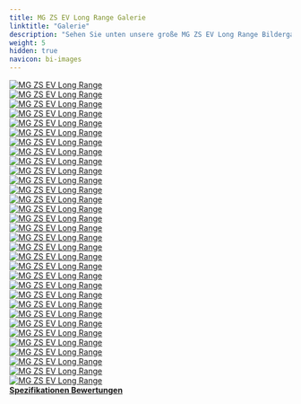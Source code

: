 ```yaml
---
title: MG ZS EV Long Range Galerie
linktitle: "Galerie"
description: "Sehen Sie unten unsere große MG ZS EV Long Range Bildergalerie. Klicken Sie auf die Bilder für hochauflösende Versionen."
weight: 5
hidden: true
navicon: bi-images
---
```

<!-- markdownlint-disable MD033 -->
<div class="row" id ="my-gallery">
	<div class="pswp-grid-item col-6 col-md-4">
		<a href="https://media.evkx.net/multimedia/models/mg/zs/zs_ev_long_range/capacity_1.jpg"
data-pswp-src="https://media.evkx.net/multimedia/models/mg/zs/zs_ev_long_range/capacity_1.jpg"
data-pswp-width="2560"
data-pswp-height="1707" 
target="_blank">
			<img src="https://media.evkx.net/multimedia/models/mg/zs/zs_ev_long_range/capacity_1_xst.jpg" alt="MG ZS EV Long Range" class="img-fluid " />
		</a>
	</div>
	<div class="pswp-grid-item col-6 col-md-4">
		<a href="https://media.evkx.net/multimedia/models/mg/zs/zs_ev_long_range/carplay_1.jpg"
data-pswp-src="https://media.evkx.net/multimedia/models/mg/zs/zs_ev_long_range/carplay_1.jpg"
data-pswp-width="3000"
data-pswp-height="2000" 
target="_blank">
			<img src="https://media.evkx.net/multimedia/models/mg/zs/zs_ev_long_range/carplay_1_xst.jpg" alt="MG ZS EV Long Range" class="img-fluid " />
		</a>
	</div>
	<div class="pswp-grid-item col-6 col-md-4">
		<a href="https://media.evkx.net/multimedia/models/mg/zs/zs_ev_long_range/charging_1.jpg"
data-pswp-src="https://media.evkx.net/multimedia/models/mg/zs/zs_ev_long_range/charging_1.jpg"
data-pswp-width="3000"
data-pswp-height="2000" 
target="_blank">
			<img src="https://media.evkx.net/multimedia/models/mg/zs/zs_ev_long_range/charging_1_xst.jpg" alt="MG ZS EV Long Range" class="img-fluid " />
		</a>
	</div>
	<div class="pswp-grid-item col-6 col-md-4">
		<a href="https://media.evkx.net/multimedia/models/mg/zs/zs_ev_long_range/exterior_1.jpg"
data-pswp-src="https://media.evkx.net/multimedia/models/mg/zs/zs_ev_long_range/exterior_1.jpg"
data-pswp-width="3000"
data-pswp-height="2000" 
target="_blank">
			<img src="https://media.evkx.net/multimedia/models/mg/zs/zs_ev_long_range/exterior_1_xst.jpg" alt="MG ZS EV Long Range" class="img-fluid " />
		</a>
	</div>
	<div class="pswp-grid-item col-6 col-md-4">
		<a href="https://media.evkx.net/multimedia/models/mg/zs/zs_ev_long_range/exterior_2.jpg"
data-pswp-src="https://media.evkx.net/multimedia/models/mg/zs/zs_ev_long_range/exterior_2.jpg"
data-pswp-width="2560"
data-pswp-height="1688" 
target="_blank">
			<img src="https://media.evkx.net/multimedia/models/mg/zs/zs_ev_long_range/exterior_2_xst.jpg" alt="MG ZS EV Long Range" class="img-fluid " />
		</a>
	</div>
	<div class="pswp-grid-item col-6 col-md-4">
		<a href="https://media.evkx.net/multimedia/models/mg/zs/zs_ev_long_range/exterior_3.jpg"
data-pswp-src="https://media.evkx.net/multimedia/models/mg/zs/zs_ev_long_range/exterior_3.jpg"
data-pswp-width="2560"
data-pswp-height="1290" 
target="_blank">
			<img src="https://media.evkx.net/multimedia/models/mg/zs/zs_ev_long_range/exterior_3_xst.jpg" alt="MG ZS EV Long Range" class="img-fluid " />
		</a>
	</div>
	<div class="pswp-grid-item col-6 col-md-4">
		<a href="https://media.evkx.net/multimedia/models/mg/zs/zs_ev_long_range/exterior_4.jpg"
data-pswp-src="https://media.evkx.net/multimedia/models/mg/zs/zs_ev_long_range/exterior_4.jpg"
data-pswp-width="2560"
data-pswp-height="1707" 
target="_blank">
			<img src="https://media.evkx.net/multimedia/models/mg/zs/zs_ev_long_range/exterior_4_xst.jpg" alt="MG ZS EV Long Range" class="img-fluid " />
		</a>
	</div>
	<div class="pswp-grid-item col-6 col-md-4">
		<a href="https://media.evkx.net/multimedia/models/mg/zs/zs_ev_long_range/exterior_5.jpg"
data-pswp-src="https://media.evkx.net/multimedia/models/mg/zs/zs_ev_long_range/exterior_5.jpg"
data-pswp-width="2560"
data-pswp-height="1707" 
target="_blank">
			<img src="https://media.evkx.net/multimedia/models/mg/zs/zs_ev_long_range/exterior_5_xst.jpg" alt="MG ZS EV Long Range" class="img-fluid " />
		</a>
	</div>
	<div class="pswp-grid-item col-6 col-md-4">
		<a href="https://media.evkx.net/multimedia/models/mg/zs/zs_ev_long_range/frontseats_1.jpg"
data-pswp-src="https://media.evkx.net/multimedia/models/mg/zs/zs_ev_long_range/frontseats_1.jpg"
data-pswp-width="3000"
data-pswp-height="1999" 
target="_blank">
			<img src="https://media.evkx.net/multimedia/models/mg/zs/zs_ev_long_range/frontseats_1_xst.jpg" alt="MG ZS EV Long Range" class="img-fluid " />
		</a>
	</div>
	<div class="pswp-grid-item col-6 col-md-4">
		<a href="https://media.evkx.net/multimedia/models/mg/zs/zs_ev_long_range/frontseats_2.jpg"
data-pswp-src="https://media.evkx.net/multimedia/models/mg/zs/zs_ev_long_range/frontseats_2.jpg"
data-pswp-width="2560"
data-pswp-height="1707" 
target="_blank">
			<img src="https://media.evkx.net/multimedia/models/mg/zs/zs_ev_long_range/frontseats_2_xst.jpg" alt="MG ZS EV Long Range" class="img-fluid " />
		</a>
	</div>
	<div class="pswp-grid-item col-6 col-md-4">
		<a href="https://media.evkx.net/multimedia/models/mg/zs/zs_ev_long_range/frontseats_3.jpg"
data-pswp-src="https://media.evkx.net/multimedia/models/mg/zs/zs_ev_long_range/frontseats_3.jpg"
data-pswp-width="2560"
data-pswp-height="1707" 
target="_blank">
			<img src="https://media.evkx.net/multimedia/models/mg/zs/zs_ev_long_range/frontseats_3_xst.jpg" alt="MG ZS EV Long Range" class="img-fluid " />
		</a>
	</div>
	<div class="pswp-grid-item col-6 col-md-4">
		<a href="https://media.evkx.net/multimedia/models/mg/zs/zs_ev_long_range/frontseats_4.jpg"
data-pswp-src="https://media.evkx.net/multimedia/models/mg/zs/zs_ev_long_range/frontseats_4.jpg"
data-pswp-width="2560"
data-pswp-height="1707" 
target="_blank">
			<img src="https://media.evkx.net/multimedia/models/mg/zs/zs_ev_long_range/frontseats_4_xst.jpg" alt="MG ZS EV Long Range" class="img-fluid " />
		</a>
	</div>
	<div class="pswp-grid-item col-6 col-md-4">
		<a href="https://media.evkx.net/multimedia/models/mg/zs/zs_ev_long_range/glassroof_1.jpg"
data-pswp-src="https://media.evkx.net/multimedia/models/mg/zs/zs_ev_long_range/glassroof_1.jpg"
data-pswp-width="2560"
data-pswp-height="1587" 
target="_blank">
			<img src="https://media.evkx.net/multimedia/models/mg/zs/zs_ev_long_range/glassroof_1_xst.jpg" alt="MG ZS EV Long Range" class="img-fluid " />
		</a>
	</div>
	<div class="pswp-grid-item col-6 col-md-4">
		<a href="https://media.evkx.net/multimedia/models/mg/zs/zs_ev_long_range/headlights_1.jpg"
data-pswp-src="https://media.evkx.net/multimedia/models/mg/zs/zs_ev_long_range/headlights_1.jpg"
data-pswp-width="2560"
data-pswp-height="1673" 
target="_blank">
			<img src="https://media.evkx.net/multimedia/models/mg/zs/zs_ev_long_range/headlights_1_xst.jpg" alt="MG ZS EV Long Range" class="img-fluid " />
		</a>
	</div>
	<div class="pswp-grid-item col-6 col-md-4">
		<a href="https://media.evkx.net/multimedia/models/mg/zs/zs_ev_long_range/interior_1.jpg"
data-pswp-src="https://media.evkx.net/multimedia/models/mg/zs/zs_ev_long_range/interior_1.jpg"
data-pswp-width="3000"
data-pswp-height="2000" 
target="_blank">
			<img src="https://media.evkx.net/multimedia/models/mg/zs/zs_ev_long_range/interior_1_xst.jpg" alt="MG ZS EV Long Range" class="img-fluid " />
		</a>
	</div>
	<div class="pswp-grid-item col-6 col-md-4">
		<a href="https://media.evkx.net/multimedia/models/mg/zs/zs_ev_long_range/interior_2.jpg"
data-pswp-src="https://media.evkx.net/multimedia/models/mg/zs/zs_ev_long_range/interior_2.jpg"
data-pswp-width="2560"
data-pswp-height="1707" 
target="_blank">
			<img src="https://media.evkx.net/multimedia/models/mg/zs/zs_ev_long_range/interior_2_xst.jpg" alt="MG ZS EV Long Range" class="img-fluid " />
		</a>
	</div>
	<div class="pswp-grid-item col-6 col-md-4">
		<a href="https://media.evkx.net/multimedia/models/mg/zs/zs_ev_long_range/interior_3.jpg"
data-pswp-src="https://media.evkx.net/multimedia/models/mg/zs/zs_ev_long_range/interior_3.jpg"
data-pswp-width="2560"
data-pswp-height="1707" 
target="_blank">
			<img src="https://media.evkx.net/multimedia/models/mg/zs/zs_ev_long_range/interior_3_xst.jpg" alt="MG ZS EV Long Range" class="img-fluid " />
		</a>
	</div>
	<div class="pswp-grid-item col-6 col-md-4">
		<a href="https://media.evkx.net/multimedia/models/mg/zs/zs_ev_long_range/interior_4.jpg"
data-pswp-src="https://media.evkx.net/multimedia/models/mg/zs/zs_ev_long_range/interior_4.jpg"
data-pswp-width="2560"
data-pswp-height="1707" 
target="_blank">
			<img src="https://media.evkx.net/multimedia/models/mg/zs/zs_ev_long_range/interior_4_xst.jpg" alt="MG ZS EV Long Range" class="img-fluid " />
		</a>
	</div>
	<div class="pswp-grid-item col-6 col-md-4">
		<a href="https://media.evkx.net/multimedia/models/mg/zs/zs_ev_long_range/interior_5.jpg"
data-pswp-src="https://media.evkx.net/multimedia/models/mg/zs/zs_ev_long_range/interior_5.jpg"
data-pswp-width="2560"
data-pswp-height="1707" 
target="_blank">
			<img src="https://media.evkx.net/multimedia/models/mg/zs/zs_ev_long_range/interior_5_xst.jpg" alt="MG ZS EV Long Range" class="img-fluid " />
		</a>
	</div>
	<div class="pswp-grid-item col-6 col-md-4">
		<a href="https://media.evkx.net/multimedia/models/mg/zs/zs_ev_long_range/interior_6.jpg"
data-pswp-src="https://media.evkx.net/multimedia/models/mg/zs/zs_ev_long_range/interior_6.jpg"
data-pswp-width="2560"
data-pswp-height="1723" 
target="_blank">
			<img src="https://media.evkx.net/multimedia/models/mg/zs/zs_ev_long_range/interior_6_xst.jpg" alt="MG ZS EV Long Range" class="img-fluid " />
		</a>
	</div>
	<div class="pswp-grid-item col-6 col-md-4">
		<a href="https://media.evkx.net/multimedia/models/mg/zs/zs_ev_long_range/main_1.jpg"
data-pswp-src="https://media.evkx.net/multimedia/models/mg/zs/zs_ev_long_range/main_1.jpg"
data-pswp-width="3000"
data-pswp-height="1999" 
target="_blank">
			<img src="https://media.evkx.net/multimedia/models/mg/zs/zs_ev_long_range/main_1_xst.jpg" alt="MG ZS EV Long Range" class="img-fluid " />
		</a>
	</div>
	<div class="pswp-grid-item col-6 col-md-4">
		<a href="https://media.evkx.net/multimedia/models/mg/zs/zs_ev_long_range/mirror_1.jpg"
data-pswp-src="https://media.evkx.net/multimedia/models/mg/zs/zs_ev_long_range/mirror_1.jpg"
data-pswp-width="2560"
data-pswp-height="1673" 
target="_blank">
			<img src="https://media.evkx.net/multimedia/models/mg/zs/zs_ev_long_range/mirror_1_xst.jpg" alt="MG ZS EV Long Range" class="img-fluid " />
		</a>
	</div>
	<div class="pswp-grid-item col-6 col-md-4">
		<a href="https://media.evkx.net/multimedia/models/mg/zs/zs_ev_long_range/rearlights_1.jpg"
data-pswp-src="https://media.evkx.net/multimedia/models/mg/zs/zs_ev_long_range/rearlights_1.jpg"
data-pswp-width="2560"
data-pswp-height="1615" 
target="_blank">
			<img src="https://media.evkx.net/multimedia/models/mg/zs/zs_ev_long_range/rearlights_1_xst.jpg" alt="MG ZS EV Long Range" class="img-fluid " />
		</a>
	</div>
	<div class="pswp-grid-item col-6 col-md-4">
		<a href="https://media.evkx.net/multimedia/models/mg/zs/zs_ev_long_range/screens_1.jpg"
data-pswp-src="https://media.evkx.net/multimedia/models/mg/zs/zs_ev_long_range/screens_1.jpg"
data-pswp-width="2560"
data-pswp-height="1015" 
target="_blank">
			<img src="https://media.evkx.net/multimedia/models/mg/zs/zs_ev_long_range/screens_1_xst.jpg" alt="MG ZS EV Long Range" class="img-fluid " />
		</a>
	</div>
	<div class="pswp-grid-item col-6 col-md-4">
		<a href="https://media.evkx.net/multimedia/models/mg/zs/zs_ev_long_range/screens_2.jpg"
data-pswp-src="https://media.evkx.net/multimedia/models/mg/zs/zs_ev_long_range/screens_2.jpg"
data-pswp-width="2560"
data-pswp-height="1707" 
target="_blank">
			<img src="https://media.evkx.net/multimedia/models/mg/zs/zs_ev_long_range/screens_2_xst.jpg" alt="MG ZS EV Long Range" class="img-fluid " />
		</a>
	</div>
	<div class="pswp-grid-item col-6 col-md-4">
		<a href="https://media.evkx.net/multimedia/models/mg/zs/zs_ev_long_range/screens_3.jpg"
data-pswp-src="https://media.evkx.net/multimedia/models/mg/zs/zs_ev_long_range/screens_3.jpg"
data-pswp-width="2560"
data-pswp-height="1707" 
target="_blank">
			<img src="https://media.evkx.net/multimedia/models/mg/zs/zs_ev_long_range/screens_3_xst.jpg" alt="MG ZS EV Long Range" class="img-fluid " />
		</a>
	</div>
	<div class="pswp-grid-item col-6 col-md-4">
		<a href="https://media.evkx.net/multimedia/models/mg/zs/zs_ev_long_range/secondrowseats_1.jpg"
data-pswp-src="https://media.evkx.net/multimedia/models/mg/zs/zs_ev_long_range/secondrowseats_1.jpg"
data-pswp-width="2560"
data-pswp-height="1706" 
target="_blank">
			<img src="https://media.evkx.net/multimedia/models/mg/zs/zs_ev_long_range/secondrowseats_1_xst.jpg" alt="MG ZS EV Long Range" class="img-fluid " />
		</a>
	</div>
	<div class="pswp-grid-item col-6 col-md-4">
		<a href="https://media.evkx.net/multimedia/models/mg/zs/zs_ev_long_range/trailer_1.jpg"
data-pswp-src="https://media.evkx.net/multimedia/models/mg/zs/zs_ev_long_range/trailer_1.jpg"
data-pswp-width="2560"
data-pswp-height="1707" 
target="_blank">
			<img src="https://media.evkx.net/multimedia/models/mg/zs/zs_ev_long_range/trailer_1_xst.jpg" alt="MG ZS EV Long Range" class="img-fluid " />
		</a>
	</div>
	<div class="pswp-grid-item col-6 col-md-4">
		<a href="https://media.evkx.net/multimedia/models/mg/zs/zs_ev_long_range/trunk_1.jpg"
data-pswp-src="https://media.evkx.net/multimedia/models/mg/zs/zs_ev_long_range/trunk_1.jpg"
data-pswp-width="2560"
data-pswp-height="1707" 
target="_blank">
			<img src="https://media.evkx.net/multimedia/models/mg/zs/zs_ev_long_range/trunk_1_xst.jpg" alt="MG ZS EV Long Range" class="img-fluid " />
		</a>
	</div>
	<div class="pswp-grid-item col-6 col-md-4">
		<a href="https://media.evkx.net/multimedia/models/mg/zs/zs_ev_long_range/trunk_2.jpg"
data-pswp-src="https://media.evkx.net/multimedia/models/mg/zs/zs_ev_long_range/trunk_2.jpg"
data-pswp-width="2560"
data-pswp-height="1707" 
target="_blank">
			<img src="https://media.evkx.net/multimedia/models/mg/zs/zs_ev_long_range/trunk_2_xst.jpg" alt="MG ZS EV Long Range" class="img-fluid " />
		</a>
	</div>
	<div class="pswp-grid-item col-6 col-md-4">
		<a href="https://media.evkx.net/multimedia/models/mg/zs/zs_ev_long_range/v2l_1.jpg"
data-pswp-src="https://media.evkx.net/multimedia/models/mg/zs/zs_ev_long_range/v2l_1.jpg"
data-pswp-width="2560"
data-pswp-height="1701" 
target="_blank">
			<img src="https://media.evkx.net/multimedia/models/mg/zs/zs_ev_long_range/v2l_1_xst.jpg" alt="MG ZS EV Long Range" class="img-fluid " />
		</a>
	</div>
	<div class="pswp-grid-item col-6 col-md-4">
		<a href="https://media.evkx.net/multimedia/models/mg/zs/zs_ev_long_range/wheels_1.jpg"
data-pswp-src="https://media.evkx.net/multimedia/models/mg/zs/zs_ev_long_range/wheels_1.jpg"
data-pswp-width="2560"
data-pswp-height="1705" 
target="_blank">
			<img src="https://media.evkx.net/multimedia/models/mg/zs/zs_ev_long_range/wheels_1_xst.jpg" alt="MG ZS EV Long Range" class="img-fluid " />
		</a>
	</div>
</div>
<script type="module">
  import PhotoSwipeLightbox from '/js/photoswipe-lightbox.esm.js';
    const lightbox = new PhotoSwipeLightbox({
       gallery: '#my-gallery',
        children: 'a',
        pswpModule: () => import('/js/photoswipe.esm.js')
    });
lightbox.init();
</script>
<div class="mt-3 mb-3">
<a href="../specifications/" class="text-decoration-none text-black">
<strong><i class="bi-arrow-left"></i> Spezifikationen </strong>
</a>
<a href="../reviews/" class="text-decoration-none text-black float-end">
<strong>Bewertungen <i class="bi-arrow-right"></i></strong>
</a>
</div>
